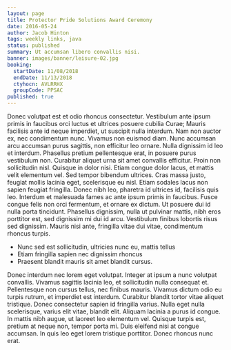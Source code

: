 ```yaml
---
layout: page
title: Protector Pride Solutions Award Ceremony
date: 2016-05-24
author: Jacob Hinton
tags: weekly links, java
status: published
summary: Ut accumsan libero convallis nisi.
banner: images/banner/leisure-02.jpg
booking:
  startDate: 11/08/2018
  endDate: 11/13/2018
  ctyhocn: AVLRRHX
  groupCode: PPSAC
published: true
---
```

Donec volutpat est et odio rhoncus consectetur. Vestibulum ante ipsum primis in faucibus orci luctus et ultrices posuere cubilia Curae; Mauris facilisis ante id neque imperdiet, ut suscipit nulla interdum. Nam non auctor ex, nec condimentum nunc. Vivamus non euismod diam. Nunc accumsan arcu accumsan purus sagittis, non efficitur leo ornare. Nulla dignissim id leo et interdum. Phasellus pretium pellentesque erat, in posuere purus vestibulum non.
Curabitur aliquet urna sit amet convallis efficitur. Proin non sollicitudin nisl. Quisque in dolor nisi. Etiam congue dolor lacus, et mattis velit elementum vel. Sed tempor bibendum ultrices. Cras massa justo, feugiat mollis lacinia eget, scelerisque eu nisl. Etiam sodales lacus non sapien feugiat fringilla. Donec nibh leo, pharetra id ultrices id, facilisis quis leo. Interdum et malesuada fames ac ante ipsum primis in faucibus. Fusce congue felis non orci fermentum, et ornare ex dictum. Ut posuere dui id nulla porta tincidunt. Phasellus dignissim, nulla ut pulvinar mattis, nibh eros porttitor est, sed dignissim mi dui id arcu. Vestibulum finibus lobortis risus sed dignissim. Mauris nisi ante, fringilla vitae dui vitae, condimentum rhoncus turpis.

* Nunc sed est sollicitudin, ultricies nunc eu, mattis tellus
* Etiam fringilla sapien nec dignissim rhoncus
* Praesent blandit mauris sit amet blandit cursus.

Donec interdum nec lorem eget volutpat. Integer at ipsum a nunc volutpat convallis. Vivamus sagittis lacinia leo, et sollicitudin nulla consequat et. Pellentesque non cursus tellus, nec finibus mauris. Vivamus dictum odio eu turpis rutrum, et imperdiet est interdum. Curabitur blandit tortor vitae aliquet tristique. Donec consectetur sapien id fringilla varius. Nulla eget nulla scelerisque, varius elit vitae, blandit elit. Aliquam lacinia a purus id congue. In mattis nibh augue, ut laoreet leo elementum vel. Quisque turpis est, pretium at neque non, tempor porta mi. Duis eleifend nisi at congue accumsan. In quis leo eget lorem tristique porttitor. Donec rhoncus nunc erat.
